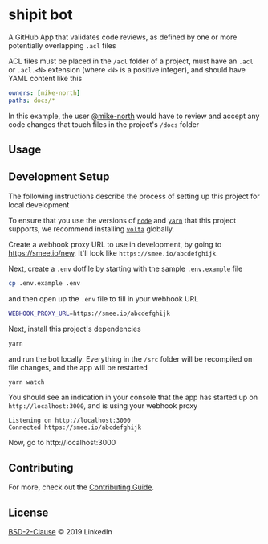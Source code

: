 # shipit bot

A GitHub App that validates code reviews, as defined by one or more potentially overlapping `.acl` files

ACL files must be placed in the `/acl` folder of a project, must have an `.acl` or `.acl.<N>` extension (where `<N>` is a positive integer), and should have YAML content like this

```yaml
owners: [mike-north]
paths: docs/*
```

In this example, the user [@mike-north](https://github.com/mike-north) would have to review and accept any code changes that touch files in the project's `/docs` folder

## Usage

## Development Setup

The following instructions describe the process of setting up this project for local development

To ensure that you use the versions of [`node`](https://nodejs.org) and [`yarn`](https://yarnpkg.com/) that this project supports, we recommend installing [`volta`](https://volta.sh/) globally.

Create a webhook proxy URL to use in development, by going to https://smee.io/new. It'll look like `https://smee.io/abcdefghijk`.

Next, create a `.env` dotfile by starting with the sample `.env.example` file

```sh
cp .env.example .env
```

and then open up the `.env` file to fill in your webhook URL

```sh
WEBHOOK_PROXY_URL=https://smee.io/abcdefghijk
```

Next, install this project's dependencies

```sh
yarn
```

and run the bot locally. Everything in the `/src` folder will be recompiled on file changes, and the app will be restarted

```sh
yarn watch
```

You should see an indication in your console that the app has started up on `http://localhost:3000`, and is using your webhook proxy

```
Listening on http://localhost:3000
Connected https://smee.io/abcdefghijk
```

Now, go to http://localhost:3000

## Contributing

For more, check out the [Contributing Guide](CONTRIBUTING.md).

## License

[BSD-2-Clause](LICENSE) © 2019 LinkedIn

